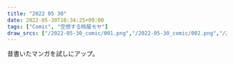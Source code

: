```yaml
---
title: "2022 05 30"
date: 2022-05-30T16:34:25+09:00
tags: ["Comic", "空想する桃屋モヤ"]
draw_srcs: ["/2022-05-30_comic/001.png","/2022-05-30_comic/002.png","/2022-05-30_comic/003.png","/2022-05-30_comic/004.png","/2022-05-30_comic/005.png"]
---
```


昔書いたマンガを試しにアップ。
